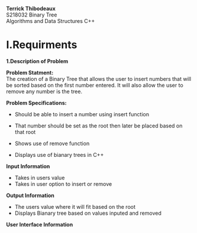 **Terrick Thibodeaux**  
S218032
Binary Tree  
Algorithms and Data Structures C++ 
# I.Requirments  
**1.Description of Problem**  

**Problem Statment:**  
The creation of a Binary Tree that allows the user to insert numbers that will be sorted based on the first number entered. It will also allow the user to remove any number is the tree.  

**Problem Specifications:**  
- Should be able to insert a number using insert function  

- That number should be set as the root then later be placed based on that root  

- Shows use of remove function   

- Displays use of bianary trees in C++    

**Input Information** 
- Takes in users value 
- Takes in user option to insert or remove  

**Output Information**  
- The users value where it will fit based on the root  
- Displays Bianary tree based on values inputed and removed  

**User Interface Information**



